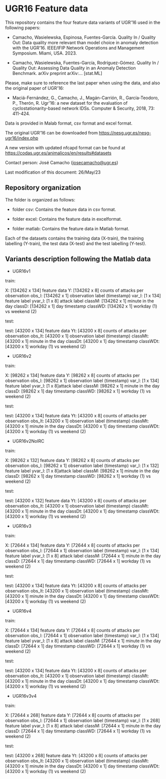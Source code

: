 
# UGR16 Feature data 

This repository contains the four feature data variants of UGR'16 used in the following papers:

- Camacho, Wasielewska, Espinosa, Fuentes-García. Quality In / Quality Out: Data quality more relevant than model choice in anomaly detection with the UGR’16. IEEE/IFIP Network Operations and Management Symposium. Miami, USA. 2023. 

- Camacho, Wasielewska, Fuentes-García, Rodríguez-Gómez. Quality In / Quality Out: Assessing Data Quality in an Anomaly Detection Benchmark. arXiv preprint arXiv:... [stat.ML]

Please, make sure to reference the last paper when using the data, and also the original paper of UGR'16:

- Maciá-Fernández, G., Camacho, J., Magán-Carrión, R., García-Teodoro, P., Therón, R. Ugr'16: a new dataset for the evaluation of cyclostationarity-based network IDSs. Computer & Security, 2018, 73: 411-424.

Data is provided in Malab format, csv format and excel format.

The original UGR'16 can be downloaded from https://nesg.ugr.es/nesg-ugr16/index.php

A new version with updated nfcapd format can be found at https://codas.ugr.es/animalicos/en/results#datasets

Contact person: José Camacho (josecamacho@ugr.es)

Last modification of this document: 26/May/23


## Repository organization

The folder is organized as follows:

- folder csv: Contains the feature data in csv format.

- folder excel: Contains the feature data in excelformat.

- folder matlab: Contains the feature data in Matlab format.

Each of the datasets contains the training data (X-train), the training labelling (Y-train), the test data (X-test) and the test labelling (Y-test).


## Variants description following the Matlab data
 
- UGR16v1

 train:

 X: [134262 x 134] feature data
 Y: [134262 x 8] counts of attacks per observation
 obs_l: [134262 x 1] observation label (timestamp)
 var_l: [1 x 134] feature label
 yvar_l: [1 x 8] attack label
 classM: [134262 x 1] minute in the day
 classD: [134262 x 1] day timestamp
 classWD: [134262 x 1] workday (1) vs weekend (2)

 test:

 test: [43200 x 134] feature data
 Yt: [43200 x 8] counts of attacks per observation
 obs_lt: [43200 x 1] observation label (timestamp)
 classMt: [43200 x 1] minute in the day
 classDt: [43200 x 1] day timestamp
 classWDt: [43200 x 1] workday (1) vs weekend (2)
 
- UGR16v2

 train:

 X: [98262 x 134] feature data
 Y: [98262 x 8] counts of attacks per observation
 obs_l: [98262 x 1] observation label (timestamp)
 var_l: [1 x 134] feature label
 yvar_l: [1 x 8]attack label
 classM: [98262 x 1] minute in the day
 classD: [98262 x 1] day timestamp
 classWD: [98262 x 1] workday (1) vs weekend (2)

 test:

 test: [43200 x 134] feature data
 Yt: [43200 x 8] counts of attacks per observation
 obs_lt: [43200 x 1] observation label (timestamp)
 classMt: [43200 x 1] minute in the day
 classDt: [43200 x 1] day timestamp
 classWDt: [43200 x 1] workday (1) vs weekend (2)

- UGR16v2NoIRC

 train:

 X: [98262 x 132] feature data
 Y: [98262 x 8] counts of attacks per observation
 obs_l: [98262 x 1] observation label (timestamp)
 var_l: [1 x 132] feature label
 yvar_l: [1 x 8]attack label
 classM: [98262 x 1] minute in the day
 classD: [98262 x 1] day timestamp
 classWD: [98262 x 1] workday (1) vs weekend (2)

 test:

 test: [43200 x 132] feature data
 Yt: [43200 x 8] counts of attacks per observation
 obs_lt: [43200 x 1] observation label (timestamp)
 classMt: [43200 x 1] minute in the day
 classDt: [43200 x 1] day timestamp
 classWDt: [43200 x 1] workday (1) vs weekend (2)

- UGR16v3

 train:

 X: [72644 x 134] feature data
 Y: [72644 x 8] counts of attacks per observation
 obs_l: [72644 x 1] observation label (timestamp)
 var_l: [1 x 134] feature label
 yvar_l: [1 x 8] attack label
 classM: [72644 x 1] minute in the day
 classD: [72644 x 1] day timestamp
 classWD: [72644 x 1] workday (1) vs weekend (2)

 test:

 test: [43200 x 134] feature data
 Yt: [43200 x 8] counts of attacks per observation
 obs_lt: [43200 x 1] observation label (timestamp)
 classMt: [43200 x 1] minute in the day
 classDt: [43200 x 1] day timestamp
 classWDt: [43200 x 1] workday (1) vs weekend (2)

- UGR16v4

 train:

 X: [72644 x 134] feature data
 Y: [72644 x 8] counts of attacks per observation
 obs_l: [72644 x 1] observation label (timestamp)
 var_l: [1 x 134] feature label
 yvar_l: [1 x 8] attack label
 classM: [72644 x 1] minute in the day
 classD: [72644 x 1] day timestamp
 classWD: [72644 x 1] workday (1) vs weekend (2)

 test:

 test: [43200 x 134] feature data
 Yt: [43200 x 8] counts of attacks per observation
 obs_lt: [43200 x 1] observation label (timestamp)
 classMt: [43200 x 1] minute in the day
 classDt: [43200 x 1] day timestamp
 classWDt: [43200 x 1] workday (1) vs weekend (2)

- UGR16v3v4

 train:

 X: [72644 x 268] feature data
 Y: [72644 x 8] counts of attacks per observation
 obs_l: [72644 x 1] observation label (timestamp)
 var_l: [1 x 268] feature label
 yvar_l: [1 x 8] attack label
 classM: [72644 x 1] minute in the day
 classD: [72644 x 1] day timestamp
 classWD: [72644 x 1] workday (1) vs weekend (2)

 test:

 test: [43200 x 268] feature data
 Yt: [43200 x 8] counts of attacks per observation
 obs_lt: [43200 x 1] observation label (timestamp)
 classMt: [43200 x 1] minute in the day
 classDt: [43200 x 1] day timestamp
 classWDt: [43200 x 1] workday (1) vs weekend (2)

